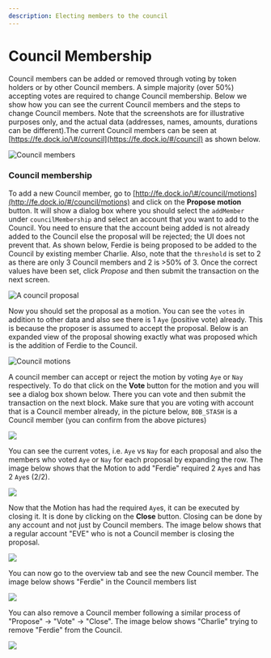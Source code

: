 ```yaml
---
description: Electing members to the council
---
```


# Council Membership

Council members can be added or removed through voting by token holders or by other Council members. A simple majority \(over 50%\) accepting votes are required to change Council membership. Below we show how you can see the current Council members and the steps to change Council members. Note that the screenshots are for illustrative purposes only, and the actual data \(addresses, names, amounts, durations can be different\).The current Council members can be seen at [https://fe.dock.io/\#/council](https://fe.dock.io/#/council) as shown below.

![Council members](../../../.gitbook/assets/council-member-list.png)

### Council membership

To add a new Council member, go to [http://fe.dock.io/\#/council/motions](http://fe.dock.io/#/council/motions) and click on the **Propose motion** button. It will show a dialog box where you should select the `addMember` under `councilMembership` and select an account that you want to add to the Council. You need to ensure that the account being added is not already added to the Council else the proposal will be rejected; the UI does not prevent that. As shown below, Ferdie is being proposed to be added to the Council by existing member Charlie. Also, note that the `threshold` is set to 2 as there are only 3 Council members and 2 is &gt;50% of 3. Once the correct values have been set, click _Propose_ and then submit the transaction on the next screen.

![A council proposal](../../../.gitbook/assets/propose-council-add.png)

Now you should set the proposal as a motion. You can see the `votes` in addition to other data and also see there is 1 `Aye` \(positive vote\) already. This is because the proposer is assumed to accept the proposal. Below is an expanded view of the proposal showing exactly what was proposed which is the addition of Ferdie to the Council.

![Council motions](../../../.gitbook/assets/council-add-motion.png)

A council member can accept or reject the motion by voting `Aye` or `Nay` respectively. To do that click on the **Vote** button for the motion and you will see a dialog box shown below. There you can vote and then submit the transaction on the next block. Make sure that you are voting with account that is a Council member already, in the picture below, `BOB_STASH` is a Council member \(you can confirm from the above pictures\)

![](../../../.gitbook/assets/council-add-vote.png)

You can see the current votes, i.e. `Aye` vs `Nay` for each proposal and also the members who voted `Aye` or `Nay` for each proposal by expanding the row. The image below shows that the Motion to add "Ferdie" required 2 `Aye`s and has 2 `Aye`s \(2/2\).

![](../../../.gitbook/assets/council-motion-aye.png)

Now that the Motion has had the required `Aye`s, it can be executed by closing it. It is done by clicking on the **Close** button. Closing can be done by any account and not just by Council members. The image below shows that a regular account "EVE" who is not a Council member is closing the proposal.

![](../../../.gitbook/assets/council-add-close.png)



You can now go to the overview tab and see the new Council member. The image below shows "Ferdie" in the Council members list

![](../../../.gitbook/assets/council-members-updated.png)



You can also remove a Council member following a similar process of "Propose" -&gt; "Vote" -&gt; "Close". The image below shows "Charlie" trying to remove "Ferdie" from the Council.

![](../../../.gitbook/assets/propose-council-remove.png)

